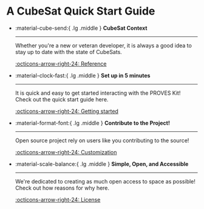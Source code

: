 # A CubeSat Quick Start Guide

<div class="grid cards" markdown>

-   :material-cube-send:{ .lg .middle } __CubeSat Context__

    ---

    Whether you're a new or veteran developer, it is always a good idea to stay up to date with the state of CubeSats. 

    [:octicons-arrow-right-24: Reference](https://docs.proveskit.space/en/latest/quick_start/cubesat_fundamentals/)

-   :material-clock-fast:{ .lg .middle } __Set up in 5 minutes__

    ---

    It is quick and easy to get started interacting with the PROVES Kit! Check out the quick start guide here.

    [:octicons-arrow-right-24: Getting started](https://docs.proveskit.space/en/latest/quick_start/proves_quick_start/)

-   :material-format-font:{ .lg .middle } __Contribute to the Project!__

    ---

    Open source project rely on users like you contributing to the source! 

    [:octicons-arrow-right-24: Customization](https://docs.proveskit.space/en/latest/quick_start/becoming_contributor/)

-   :material-scale-balance:{ .lg .middle } __Simple, Open, and Accessible__

    ---

    We're dedicated to creating as much open access to space as possible! Check out how reasons for why here.

    [:octicons-arrow-right-24: License](https://docs.proveskit.space/en/latest/design_philosophy/)

</div>